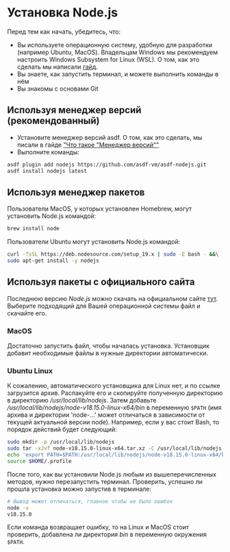 # Установка Node.js

Перед тем как начать, убедитесь, что:

* Вы используете операционную систему, удобную для разработки (например Ubuntu, MacOS). Владельцам Windows мы рекомендуем настроить Windows Subsystem for Linux (WSL). О том, как это сделать мы написали [гайд](https://ru.hexlet.io/blog/posts/ubuntu-linux-in-windows).
* Вы знаете, как запустить терминал, и можете выполнить команды в нём
* Вы знакомы с основами Git

## Используя менеджер версий (рекомендованный)

* Установите менеджер версий asdf. О том, как это сделать, мы писали в гайде ["Что такое "Менеджер версий""](https://ru.hexlet.io/blog/posts/version-managers)
* Выполните команды:

```bash
asdf plugin add nodejs https://github.com/asdf-vm/asdf-nodejs.git
asdf install nodejs latest
```

## Используя менеджер пакетов

Пользователи MacOS, у которых установлен Homebrew, могут установить Node.js командой:

```bash
brew install node
```

Пользователи Ubuntu могут установить Node.js командой:

```bash
curl -fsSL https://deb.nodesource.com/setup_19.x | sudo -E bash - &&\
sudo apt-get install -y nodejs
```

## Используя пакеты с официального сайта

Последнюю версию *Node.js* можно скачать на официальном сайте
[тут](https://nodejs.org/en/download). Выберите подходящий для Вашей операционной системы файл и скачайте его.

### MacOS

Достаточно запустить файл, чтобы началась установка. Установщик добавит
необходимые файлы в нужные директории автоматически.

### Ubuntu Linux

К сожалению, автоматического установщика для Linux нет, и по ссылке загрузится архив.
Распакуйте его и скопируйте полученную директорию в директорию */usr/local/lib/nodejs*. Затем
добавьте */usr/local/lib/nodejs/node-v18.15.0-linux-x64/bin* в переменную `$PATH` (имя архива и директории 'node-...' может отличаться в зависимости от текущей актуальной версии node).
Например, если у вас стоит Bash, то порядок действий будет следующий:

```bash
sudo mkdir -p /usr/local/lib/nodejs
sudo tar -xJvf node-v18.15.0-linux-x64.tar.xz -C /usr/local/lib/nodejs
echo 'export PATH=$PATH:/usr/local/lib/nodejs/node-v18.15.0-linux-x64/bin' >> $HOME/.profile
source $HOME/.profile
```

После того, как вы установили Node.js любым из
вышеперечисленных методов, нужно перезапустить
терминал. Проверить, успешно ли прошла установка можно запустив в терминале:

```bash
# Вывод может отличаться, главное чтобы не было ошибок
node -v
v18.15.0
```

Если команда возвращает ошибку, то на Linux и MacOS стоит проверить, добавлена ли директория *bin* в переменную окружения `$PATH`.
